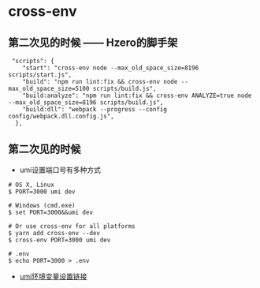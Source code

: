 # cross-env
## 第二次见的时候 —— Hzero的脚手架

```
 "scripts": {
    "start": "cross-env node --max_old_space_size=8196 scripts/start.js",
    "build": "npm run lint:fix && cross-env node --max_old_space_size=5100 scripts/build.js",
    "build:analyze": "npm run lint:fix && cross-env ANALYZE=true node --max_old_space_size=8196 scripts/build.js",
    "build:dll": "webpack --progress --config config/webpack.dll.config.js",
  },
```

## 第二次见的时候
- umi设置端口号有多种方式

```
# OS X, Linux
$ PORT=3000 umi dev

# Windows (cmd.exe)
$ set PORT=3000&&umi dev

# Or use cross-env for all platforms
$ yarn add cross-env --dev
$ cross-env PORT=3000 umi dev

# .env
$ echo PORT=3000 > .env
```
- <a href="https://umijs.org/zh/guide/env-variables.html#%E5%A6%82%E4%BD%95%E9%85%8D%E7%BD%AE">umi环境变量设置链接</a> 


